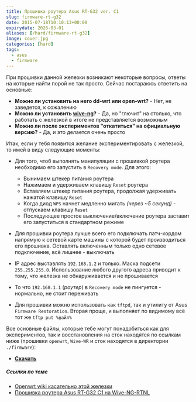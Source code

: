 ```yaml
---
title: Прошивка роутера Asus RT-G32 ver. C1
slug: firmware-rt-g32
date: 2015-07-18T10:10:13+00:00
expirydate: 2026-03-01
aliases: [/hard/firmware-rt-g32]
image: cover.jpg
categories: [hard]
tags:
  - asus
  - firmware
---
```


При прошивки данной железки возникают некоторые вопросы, ответы на которые найти порой не так просто. Сейчас постараюсь ответить на основные:

- **Можно ли установить на него dd-wrt или open-wrt?** - Нет, не заведется, к сожалению
- **Можно ли установить [wive-ng](http://sourceforge.net/projects/wive-ng/)?** - Да, но "глючит" на столько, что работать с железкой в итоге не представляется возможным
- **Можно ли после экспериментов "откатиться" на официальную версию?** - Да, и это делается очень просто

<!--more-->

Итак, если у тебя появится желание экспериментировать с железкой, то имей в виду следующие моменты:

- Для того, чтоб выполнять манипуляции с прошивкой роутера необходимо его запустить в `Recovery mode`. Для этого:
  - Вынимаем штекер питания роутера
  - Нажимаем и удерживаем клавишу `Reset` роутера
  - Вставляем штекер питания роутера, продолжая удерживать нажатой клавишу `Reset`
  - Когда диод `WPS` начнет медленно мигать _(через ~5 секунд)_ - отпускаем клавишу `Reset`
  - Последующее простое выключение/включение роутера заставит его запуститься в стандартном режиме

- Для прошивки роутера лучше всего его подключать патч-кордом напрямую к сетевой карте машины с которой будет производиться его прошивка. Оставлять включенным только одно сетевое подключение, всё лишнее - выключать
- IP адрес выставлять `192.168.1.2` и только. Маска подсети `255.255.255.0`. Использование любого другого адреса приводит к тому, что железка не обнаруживается и не прошивается
- То что `192.168.1.1` (_роутер_) в `Recovery mode` не пингуется - нормально, не стоит переживать
- Для прошивки можно использовать как `tftpd`, так и утилиту от Asus `Firmware Restoration`. Вторая проще, и выполняет по видимому всё тот же `tftp put %файл%`

Все основные файлы, которые тебе могут понадобиться как для экспериментов, так и восстановления на сток находятся по ссылкам ниже (прошивки `openwrt`, `Wive-WR` и сток находятся в директории `./firmware`):

- **[Скачать][archive]**

##### Ссылки по теме

- [Openwrt wiki касательно этой железки](http://wiki.openwrt.org/toh/asus/rt-g32)
- [Прошивка роутера Asus RT-G32 C1 на Wive-NG-RTNL](https://habr.com/sandbox/71440/)

[archive]:https://yadi.sk/d/XiJyS_B_3aLzCb
